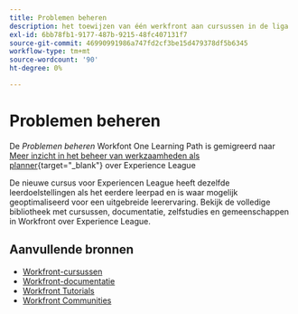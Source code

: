 ```yaml
---
title: Problemen beheren
description: het toewijzen van één werkfront aan cursussen in de liga
exl-id: 6bb78fb1-9177-487b-9215-48fc407131f7
source-git-commit: 46990991986a747fd2cf3be15d479378df5b6345
workflow-type: tm+mt
source-wordcount: '90'
ht-degree: 0%

---
```


# Problemen beheren

De *Problemen beheren* Workfont One Learning Path is gemigreerd naar [Meer inzicht in het beheer van werkzaamheden als planner](https://experienceleague.adobe.com/?recommended=Workfront-U-1-2022.4.reporting){target="_blank"} over Experience League

De nieuwe cursus voor Experiencen League heeft dezelfde leerdoelstellingen als het eerdere leerpad en is waar mogelijk geoptimaliseerd voor een uitgebreide leerervaring.  Bekijk de volledige bibliotheek met cursussen, documentatie, zelfstudies en gemeenschappen in Workfront over Experience League.

## Aanvullende bronnen

* [Workfront-cursussen](https://experienceleague.adobe.com/?lang=en&amp;Solution=Workfront#courses)
* [Workfront-documentatie](https://experienceleague.adobe.com/docs/workfront.html)
* [Workfront Tutorials](https://experienceleague.adobe.com/docs/workfront-learn/tutorials-workfront/home.html)
* [Workfront Communities](https://experienceleaguecommunities.adobe.com/t5/workfront/ct-p/workfront)
